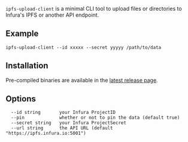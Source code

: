 `ipfs-upload-client` is a minimal CLI tool to upload files or directories to Infura's IPFS or another API endpoint.

## Example

`ipfs-upload-client --id xxxxx --secret yyyyy /path/to/data`

## Installation

Pre-compiled binaries are available in the [latest release page](https://github.com/INFURA/ipfs-upload-client/releases/latest).

## Options
```
  --id string       your Infura ProjectID
  --pin             whether or not to pin the data (default true)
  --secret string   your Infura ProjectSecret
  --url string      the API URL (default "https://ipfs.infura.io:5001")
```
